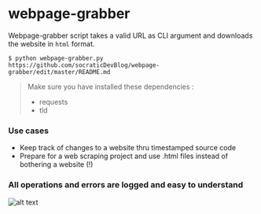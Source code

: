 # webpage-grabber

Webpage-grabber script takes a valid URL as CLI argument and downloads the website in ``html`` format.

``$ python webpage-grabber.py https://github.com/socraticDevBlog/webpage-grabber/edit/master/README.md``

> Make sure you have installed these dependencies : 
>
>  - requests
>  - tld

### Use cases

- Keep track of changes to a website thru timestamped source code
- Prepare for a web scraping project and use .html files instead of bothering a website (!)

### All operations and errors are logged and easy to understand

![alt text](https://github.com/[username]/[reponame]/blob/[branch]/image.jpg?raw=true)
